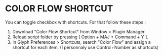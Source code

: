 # COLOR FLOW SHORTCUT

You can toggle checkbox with shortcuts. For that follow these steps :

1. Download "Color Flow Shortcut" from Window > Plugin Manager.
2. Reload script folder by pressing [ Option + MAJ + Command + Y ].
3. In Glyph Preferences > Shortcuts, search "Color Flow" and assign a shortcut for each item. (I personnaly use Control+Number as shortcuts)
